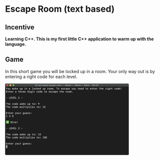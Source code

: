 # Escape Room (text based)
## Incentive
**Learning C++. This is my first little C++ application to warm up with the language.**

## Game
In this short game you will be locked up in a room. Your only way out is by entering a right code for each level.
<p alight="center">
  <img width="80%" src="preview.png" alt="screenshot">
</p>